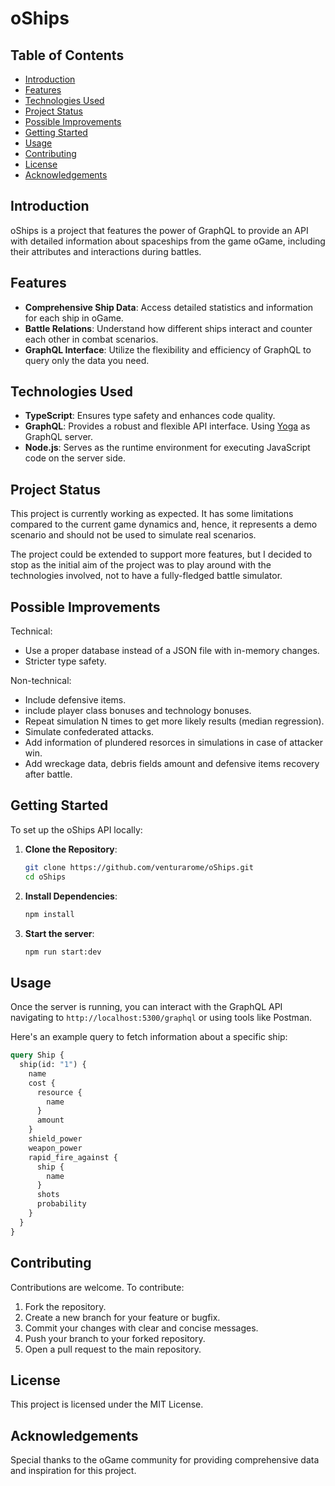 # oShips

## Table of Contents
- [Introduction](#introduction)
- [Features](#features)
- [Technologies Used](#technologies-used)
- [Project Status](#project-status)
- [Possible Improvements](#possible-improvements)
- [Getting Started](#getting-started)
- [Usage](#usage)
- [Contributing](#contributing)
- [License](#license)
- [Acknowledgements](#acknowledgements)


## Introduction
oShips is a project that features the power of GraphQL to provide an API with detailed information about spaceships from the game oGame, including their attributes and interactions during battles.

## Features
- **Comprehensive Ship Data**: Access detailed statistics and information for each ship in oGame.
- **Battle Relations**: Understand how different ships interact and counter each other in combat scenarios.
- **GraphQL Interface**: Utilize the flexibility and efficiency of GraphQL to query only the data you need.

## Technologies Used
- **TypeScript**: Ensures type safety and enhances code quality.
- **GraphQL**: Provides a robust and flexible API interface. Using [Yoga](https://github.com/dotansimha/graphql-yoga) as GraphQL server.
- **Node.js**: Serves as the runtime environment for executing JavaScript code on the server side.

## Project Status
This project is currently working as expected. It has some limitations compared to the current game dynamics and, hence, it represents a demo scenario and should not be used to simulate real scenarios.

The project could be extended to support more features, but I decided to stop as the initial aim of the project was to play around with the technologies involved, not to have a fully-fledged battle simulator.

## Possible Improvements
Technical:
- Use a proper database instead of a JSON file with in-memory changes.
- Stricter type safety.

Non-technical:
- Include defensive items.
- include player class bonuses and technology bonuses.
- Repeat simulation N times to get more likely results (median regression).
- Simulate confederated attacks.
- Add information of plundered resorces in simulations in case of attacker win.
- Add wreckage data, debris fields amount and defensive items recovery after battle.

## Getting Started
To set up the oShips API locally:

1. **Clone the Repository**:
   ```bash
   git clone https://github.com/venturarome/oShips.git
   cd oShips
   ````

2. **Install Dependencies**:
    ```bash
    npm install
    ````

3. **Start the server**:
    ```bash
    npm run start:dev
    ```

## Usage
Once the server is running, you can interact with the GraphQL API navigating to `http://localhost:5300/graphql` or using tools like Postman.

Here's an example query to fetch information about a specific ship:
```graphql
query Ship {
  ship(id: "1") {
    name
    cost {
      resource {
        name
      }
      amount
    }
    shield_power
    weapon_power
    rapid_fire_against {
      ship {
        name
      }
      shots
      probability
    }
  }
}
```

## Contributing
Contributions are welcome. To contribute:
1. Fork the repository.
2. Create a new branch for your feature or bugfix.
3. Commit your changes with clear and concise messages.
4. Push your branch to your forked repository.
5. Open a pull request to the main repository.

## License
This project is licensed under the MIT License.

## Acknowledgements
Special thanks to the oGame community for providing comprehensive data and inspiration for this project.
